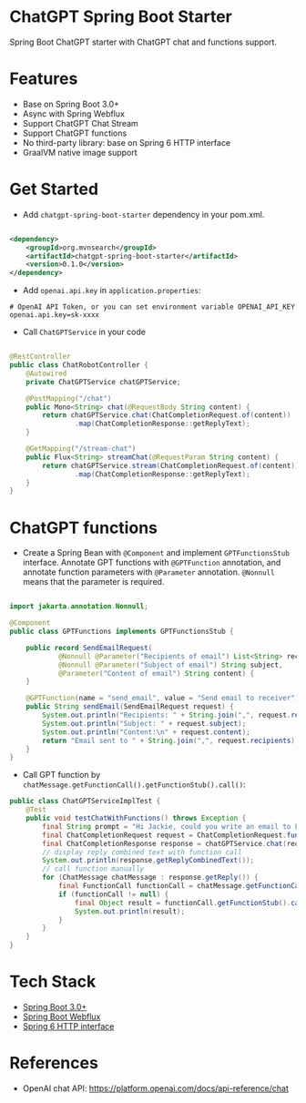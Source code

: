 ChatGPT Spring Boot Starter
===========================

Spring Boot ChatGPT starter with ChatGPT chat and functions support.

# Features

* Base on Spring Boot 3.0+
* Async with Spring Webflux
* Support ChatGPT Chat Stream
* Support ChatGPT functions
* No third-party library: base on Spring 6 HTTP interface
* GraalVM native image support

# Get Started

* Add `chatgpt-spring-boot-starter` dependency in your pom.xml.

```xml

<dependency>
    <groupId>org.mvnsearch</groupId>
    <artifactId>chatgpt-spring-boot-starter</artifactId>
    <version>0.1.0</version>
</dependency>
```

* Add `openai.api.key` in `application.properties`:

```properties
# OpenAI API Token, or you can set environment variable OPENAI_API_KEY
openai.api.key=sk-xxxx
```

* Call `ChatGPTService` in your code

```java

@RestController
public class ChatRobotController {
    @Autowired
    private ChatGPTService chatGPTService;

    @PostMapping("/chat")
    public Mono<String> chat(@RequestBody String content) {
        return chatGPTService.chat(ChatCompletionRequest.of(content))
                .map(ChatCompletionResponse::getReplyText);
    }

    @GetMapping("/stream-chat")
    public Flux<String> streamChat(@RequestParam String content) {
        return chatGPTService.stream(ChatCompletionRequest.of(content))
                .map(ChatCompletionResponse::getReplyText);
    }
}
```

# ChatGPT functions

* Create a Spring Bean with `@Component` and implement `GPTFunctionsStub` interface. Annotate GPT functions
  with `@GPTFunction` annotation, and annotate function parameters with `@Parameter` annotation.  `@Nonnull` means that
  the parameter is required.

```java

import jakarta.annotation.Nonnull;

@Component
public class GPTFunctions implements GPTFunctionsStub {

    public record SendEmailRequest(
            @Nonnull @Parameter("Recipients of email") List<String> recipients,
            @Nonnull @Parameter("Subject of email") String subject,
            @Parameter("Content of email") String content) {
    }

    @GPTFunction(name = "send_email", value = "Send email to receiver")
    public String sendEmail(SendEmailRequest request) {
        System.out.println("Recipients: " + String.join(",", request.recipients));
        System.out.println("Subject: " + request.subject);
        System.out.println("Content:\n" + request.content);
        return "Email sent to " + String.join(",", request.recipients) + " successfully!";
    }
}
```

* Call GPT function by `chatMessage.getFunctionCall().getFunctionStub().call()`:

```java
public class ChatGPTServiceImplTest {
    @Test
    public void testChatWithFunctions() throws Exception {
        final String prompt = "Hi Jackie, could you write an email to Libing(libing.chen@gmail.com) and Sam(linux_china@hotmail.com) and invite them to join Mike's birthday party at 4 tomorrow? Thanks!";
        final ChatCompletionRequest request = ChatCompletionRequest.functions(prompt, List.of("send_email"));
        final ChatCompletionResponse response = chatGPTService.chat(request).block();
        // display reply combined text with function call
        System.out.println(response.getReplyCombinedText());
        // call function manually
        for (ChatMessage chatMessage : response.getReply()) {
            final FunctionCall functionCall = chatMessage.getFunctionCall();
            if (functionCall != null) {
                final Object result = functionCall.getFunctionStub().call();
                System.out.println(result);
            }
        }
    }
}
```

# Tech Stack

* [Spring Boot 3.0+](https://docs.spring.io/spring-boot/docs/current/reference/html/)
* [Spring Boot Webflux](https://docs.spring.io/spring-framework/reference/web/webflux.html)
* [Spring 6 HTTP interface](https://docs.spring.io/spring-framework/reference/integration/rest-clients.html#rest-http-interface)

# References

* OpenAI chat API: https://platform.openai.com/docs/api-reference/chat